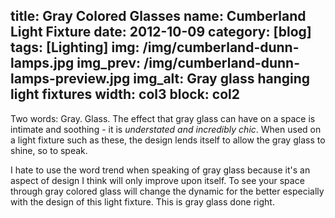 title: Gray Colored Glasses
name: Cumberland Light Fixture
date: 2012-10-09
category: [blog]
tags: [Lighting]
img: /img/cumberland-dunn-lamps.jpg
img_prev: /img/cumberland-dunn-lamps-preview.jpg
img_alt: Gray glass hanging light fixtures
width: col3
block: col2
---
Two words: Gray. Glass.  The effect that gray glass can have on a space is intimate and soothing - it is *understated and incredibly chic*.  When used on a light fixture such as these, the design lends itself to allow the gray glass to shine, so to speak.  

I hate to use the word trend when speaking of gray glass because it's an aspect of design I think will only improve upon itself.  To see your space through gray colored glass will change the dynamic for the better especially with the design of this light fixture.  This is gray glass done right.